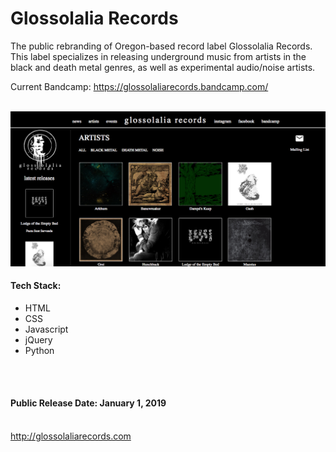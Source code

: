 <h1>Glossolalia Records</h1>
<p>The public rebranding of Oregon-based record label Glossolalia Records. This label specializes in releasing underground music from artists
in the black and death metal genres, as well as experimental audio/noise artists.</p>
<p>Current Bandcamp: <a href="https://glossolaliarecords.bandcamp.com/">https://glossolaliarecords.bandcamp.com/</a></p>
<br />
<img src="gr_12_01_2018.png" />
<h4>Tech Stack:</h4>
<ul>
  <li>HTML</li>
  <li>CSS</li>
  <li>Javascript</li>
  <li>jQuery</li>
  <li>Python</li>
</ul>
<br /> <br />


<h4>Public Release Date: <strong>January 1, 2019</strong></h4><br />
<a href="http://glossolaliarecords.com">http://glossolaliarecords.com</a>
